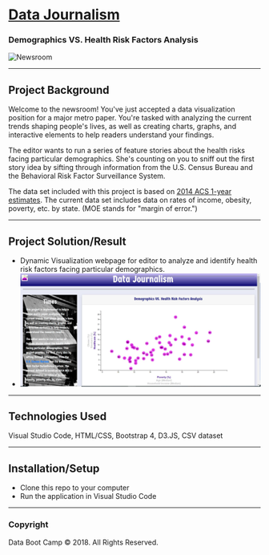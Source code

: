 # [Data Journalism](https://janie228.github.io/Journalism_D3/)
### Demographics VS. Health Risk Factors Analysis

![Newsroom](https://media.giphy.com/media/v2xIous7mnEYg/giphy.gif)

-----
## Project Background
Welcome to the newsroom! You've just accepted a data visualization position for a major metro paper. You're tasked with analyzing the current trends shaping people's lives, as well as creating charts, graphs, and interactive elements to help readers understand your findings.

The editor wants to run a series of feature stories about the health risks facing particular demographics. She's counting on you to sniff out the first story idea by sifting through information from the U.S. Census Bureau and the Behavioral Risk Factor Surveillance System.

The data set included with this project is based on [2014 ACS 1-year estimates](https://factfinder.census.gov/faces/nav/jsf/pages/searchresults.xhtml). The current data set includes data on rates of income, obesity, poverty, etc. by state. (MOE stands for "margin of error.")

-----
## Project Solution/Result
* Dynamic Visualization webpage for editor to analyze and identify health risk factors facing particular demographics.
* [![journalism.JPG](static/img/journalism.JPG)](https://janie228.github.io/Journalism_D3/ "Click here for website")

-----
## Technologies Used
Visual Studio Code, HTML/CSS, Bootstrap 4, D3.JS, CSV dataset 

-----
## Installation/Setup
* Clone this repo to your computer
* Run the application in Visual Studio Code


-----
### Copyright
Data Boot Camp © 2018. All Rights Reserved.
